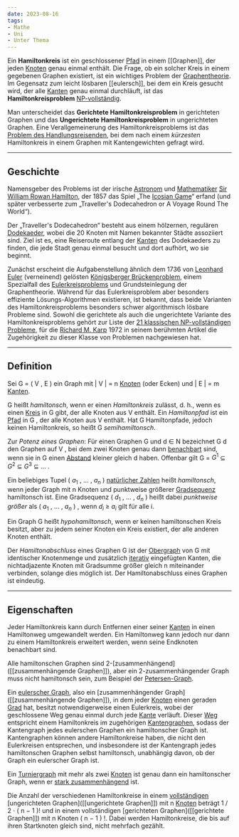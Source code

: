```yaml
---
date: 2023-08-16
tags: 
- Mathe
- Uni
- Unter Thema
---
```

Ein **Hamiltonkreis** ist ein geschlossener [Pfad](https://de.wikipedia.org/wiki/Weg_(Graphentheorie) "Weg (Graphentheorie)") in einem [[Graphen]], der jeden [Knoten](https://de.wikipedia.org/wiki/Knoten_(Graphentheorie) "Knoten (Graphentheorie)") genau einmal enthält. Die Frage, ob ein solcher Kreis in einem gegebenen Graphen existiert, ist ein wichtiges Problem der [Graphentheorie](https://de.wikipedia.org/wiki/Graphentheorie "Graphentheorie"). Im Gegensatz zum leicht lösbaren [[eulersch]], bei dem ein Kreis gesucht wird, der alle [Kanten](https://de.wikipedia.org/wiki/Kante_(Graphentheorie) "Kante (Graphentheorie)") genau einmal durchläuft, ist das **Hamiltonkreisproblem** [NP-vollständig](https://de.wikipedia.org/wiki/NP-Vollst%C3%A4ndigkeit "NP-Vollständigkeit").

Man unterscheidet das **Gerichtete Hamiltonkreisproblem** in gerichteten Graphen und das **Ungerichtete Hamiltonkreisproblem** in ungerichteten Graphen. Eine Verallgemeinerung des Hamiltonkreisproblems ist das [Problem des Handlungsreisenden](https://de.wikipedia.org/wiki/Problem_des_Handlungsreisenden "Problem des Handlungsreisenden"), bei dem nach einem _kürzesten_ Hamiltonkreis in einem Graphen mit Kantengewichten gefragt wird.

---
## Geschichte
Namensgeber des Problems ist der irische [Astronom](https://de.wikipedia.org/wiki/Astronom "Astronom") und [Mathematiker](https://de.wikipedia.org/wiki/Mathematiker "Mathematiker") [Sir William Rowan Hamilton](https://de.wikipedia.org/wiki/Sir_William_Rowan_Hamilton "Sir William Rowan Hamilton"), der 1857 das Spiel „The [Icosian Game](https://de.wikipedia.org/wiki/Icosian_Game "Icosian Game")“ erfand (und später verbesserte zum „Traveller's Dodecahedron or A Voyage Round The World“).

Der „Traveller's Dodecahedron“ besteht aus einem hölzernen, regulären [Dodekaeder](https://de.wikipedia.org/wiki/Dodekaeder "Dodekaeder"), wobei die 20 Knoten mit Namen bekannter Städte assoziiert sind. Ziel ist es, eine Reiseroute entlang der [Kanten](https://de.wikipedia.org/wiki/Kante_(Graphentheorie) "Kante (Graphentheorie)") des Dodekaeders zu finden, die jede Stadt genau einmal besucht und dort aufhört, wo sie beginnt.

Zunächst erscheint die Aufgabenstellung ähnlich dem 1736 von [Leonhard Euler](https://de.wikipedia.org/wiki/Leonhard_Euler "Leonhard Euler") (verneinend) gelösten [Königsberger Brückenproblem](https://de.wikipedia.org/wiki/K%C3%B6nigsberger_Br%C3%BCckenproblem "Königsberger Brückenproblem"), einem Spezialfall des [Eulerkreisproblems](https://de.wikipedia.org/wiki/Eulerkreisproblem "Eulerkreisproblem") und Grundsteinlegung der Graphentheorie. Während für das Eulerkreisproblem aber besonders effiziente Lösungs-Algorithmen existieren, ist bekannt, dass beide Varianten des Hamiltonkreisproblems besonders schwer algorithmisch lösbare Probleme sind. Sowohl die gerichtete als auch die ungerichtete Variante des Hamiltonkreisproblems gehört zur Liste der [21 klassischen NP-vollständigen Probleme](https://de.wikipedia.org/wiki/Karps_21_NP-vollst%C3%A4ndige_Probleme "Karps 21 NP-vollständige Probleme"), für die [Richard M. Karp](https://de.wikipedia.org/wiki/Richard_M._Karp "Richard M. Karp") 1972 in seinem berühmten Artikel die Zugehörigkeit zu dieser Klasse von Problemen nachgewiesen hat.

---
## Definition
Sei G = ( V , E ) ein Graph mit | V | = n [Knoten](https://de.wikipedia.org/wiki/Knoten_(Graphentheorie) "Knoten (Graphentheorie)") (oder Ecken) und | E | = m [Kanten](https://de.wikipedia.org/wiki/Kante_(Graphentheorie) "Kante (Graphentheorie)").

G heißt _hamiltonsch_, wenn er einen _Hamiltonkreis_ zulässt, d. h., wenn es einen [Kreis](https://de.wikipedia.org/wiki/Kreis_(Graphentheorie) "Kreis (Graphentheorie)") in G gibt, der alle Knoten aus V enthält. Ein _Hamiltonpfad_ ist ein [Pfad](https://de.wikipedia.org/wiki/Weg_(Graphentheorie) "Weg (Graphentheorie)") in G , der alle Knoten aus V enthält. Hat G Hamiltonpfade, jedoch keinen Hamiltonkreis, so heißt G _semihamiltonsch_.

Zur _Potenz eines Graphen_: Für einen Graphen G und d ∈ N bezeichnet G d den Graphen auf V , bei dem zwei Knoten genau dann [benachbart](https://de.wikipedia.org/wiki/Nachbarschaft_(Graphentheorie) "Nachbarschaft (Graphentheorie)") sind, wenn sie in G einen [Abstand](https://de.wikipedia.org/wiki/Abstand_(Graphentheorie) "Abstand (Graphentheorie)") kleiner gleich d haben. Offenbar gilt G = $G^{1}$ ⊆ $G^{2}$ ⊆ $G^{3}$ ⊆ … .

Ein beliebiges Tupel ( $a_{1}$ , … , $a_{n}$ ) [natürlicher Zahlen](https://de.wikipedia.org/wiki/Nat%C3%BCrliche_Zahl "Natürliche Zahl") heißt _hamiltonsch_, wenn jeder Graph mit n Knoten und punktweise größerer [Gradsequenz](https://de.wikipedia.org/wiki/Gradsequenz "Gradsequenz") hamiltonsch ist. Eine Gradsequenz ( $d_{1}$ , … , $d_{n}$ ) heißt dabei _punktweise größer_ als ( $a_{1}$ , … , $a_{n}$ ) , wenn $d_{i}$ ≥ $a_{i}$ gilt für alle i.

Ein Graph G heißt _hypohamiltonsch_, wenn er keinen hamiltonschen Kreis besitzt, aber zu jedem seiner Knoten ein Kreis existiert, der alle anderen Knoten enthält.

Der _Hamiltonabschluss_ eines Graphen G ist der [Obergraph](https://de.wikipedia.org/wiki/Obergraph "Obergraph") von G mit identischer Knotenmenge und zusätzlich [iterativ](https://de.wikipedia.org/wiki/Iteration "Iteration") eingefügten Kanten, die nichtadjazente Knoten mit Gradsumme größer gleich n miteinander verbinden, solange dies möglich ist. Der Hamiltonabschluss eines Graphen ist eindeutig.

---
## Eigenschaften
Jeder Hamiltonkreis kann durch Entfernen einer seiner [Kanten](https://de.wikipedia.org/wiki/Kante_(Graphentheorie) "Kante (Graphentheorie)") in einen Hamiltonweg umgewandelt werden. Ein Hamiltonweg kann jedoch nur dann zu einem Hamiltonkreis erweitert werden, wenn seine Endknoten benachbart sind.

Alle hamiltonschen Graphen sind 2-[zusammenhängend]([[zusammenhängende Graphen]]), aber ein 2-zusammenhängender Graph muss nicht hamiltonsch sein, zum Beispiel der [Petersen-Graph](https://de.wikipedia.org/wiki/Petersen-Graph "Petersen-Graph").

Ein [eulerscher Graph](https://de.wikipedia.org/wiki/Eulerscher_Graph "Eulerscher Graph"), also ein [zusammenhängender Graph]([[zusammenhängende Graphen]]), in dem jeder [Knoten](https://de.wikipedia.org/wiki/Knoten_(Graphentheorie) "Knoten (Graphentheorie)") einen geraden [Grad](https://de.wikipedia.org/wiki/Grad_(Graphentheorie) "Grad (Graphentheorie)") hat, besitzt notwendigerweise einen Eulerkreis, wobei der geschlossene Weg genau einmal durch jede [Kante](https://de.wikipedia.org/wiki/Kante_(Graphentheorie) "Kante (Graphentheorie)") verläuft. Dieser [Weg](https://de.wikipedia.org/wiki/Weg_(Graphentheorie) "Weg (Graphentheorie)") entspricht einem Hamiltonkreis im zugehörigen [Kantengraphen](https://de.wikipedia.org/wiki/Kantengraph "Kantengraph"), sodass der Kantengraph jedes eulerschen Graphen ein hamiltonscher Graph ist. Kantengraphen können andere Hamiltonkreise haben, die nicht den Eulerkreisen entsprechen, und insbesondere ist der Kantengraph jedes hamiltonschen Graphen selbst hamiltonsch, unabhängig davon, ob der Graph ein eulerscher Graph ist.

Ein [Turniergraph](https://de.wikipedia.org/wiki/Turniergraph "Turniergraph") mit mehr als zwei [Knoten](https://de.wikipedia.org/wiki/Knoten_(Graphentheorie) "Knoten (Graphentheorie)") ist genau dann ein hamiltonscher Graph, wenn er [stark zusammenhängend](https://de.wikipedia.org/wiki/Stark_zusammenh%C3%A4ngend "Stark zusammenhängend") ist.

Die Anzahl der verschiedenen Hamiltonkreise in einem [vollständigen](https://de.wikipedia.org/wiki/Vollst%C3%A4ndiger_Graph "Vollständiger Graph") [ungerichteten Graphen]([[ungerichtete Graphen]]) mit n [Knoten](https://de.wikipedia.org/wiki/Knoten_(Graphentheorie) "Knoten (Graphentheorie)") beträgt 1 / 2 ⋅ ( n − 1 )! und in einem vollständigen [gerichteten Graphen]([[gerichtete Graphen]]) mit n Knoten ( n − 1 ) !. Dabei werden Hamiltonkreise, die bis auf ihren Startknoten gleich sind, nicht mehrfach gezählt.


